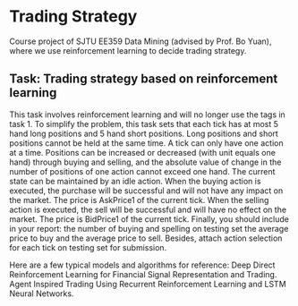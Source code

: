# Trading Strategy

Course project of SJTU EE359 Data Mining (advised by Prof. Bo Yuan), where we use reinforcement learning to decide trading strategy.

## Task: Trading strategy based on reinforcement learning

This task involves reinforcement learning and will no longer use the tags in task 1. To simplify the problem, this task sets that each tick has at most 5 hand long positions and 5 hand short positions. Long positions and short positions cannot be held at the same time. A tick can only have one action at a time. Positions can be increased or decreased (with unit equals one hand) through buying and selling, and the absolute value of change in the number of positions of one action cannot exceed one hand. The current state can be maintained by an idle action. When the buying action is executed, the purchase will be successful and will not have any impact on the market. The price is AskPrice1 of the current tick. When the selling action is executed, the sell will be successful and will have no effect on the market. The price is BidPrice1 of the current tick. Finally, you should include in your report:
the number of buying and spelling on testing set
the average price to buy and the average price to sell.
Besides, attach action selection for each tick on testing set for submission.

Here are a few typical models and algorithms for reference:
Deep Direct Reinforcement Learning for Financial Signal Representation and Trading.
Agent Inspired Trading Using Recurrent Reinforcement Learning and LSTM Neural Networks.
